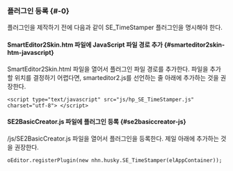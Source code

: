 ### 플러그인 등록 {#-0}

플러그인을 제작하기 전에 다음과 같이 SE_TimeStamper 플러그인을 명시해야 한다.

#### SmartEditor2Skin.htm 파일에 JavaScript 파일 경로 추가 {#smarteditor2skin-htm-javascript}

SmartEditor2Skin.html 파일을 열어서 플러그인 파일 경로를 추가한다. 파일을 추가할 위치를 결정하기 어렵다면, smarteditor2.js를 선언하는 줄 아래에 추가하는 것을 권장한다.
```
<script type="text/javascript" src="js/hp_SE_TimeStamper.js" charset="utf-8"> </script>
```

#### SE2BasicCreator.js 파일에 플러그인 등록 {#se2basiccreator-js}

/js/SE2BasicCreator.js 파일을 열어서 플러그인을 등록한다. 제일 아래에 추가하는 것을 권장한다.
```
oEditor.registerPlugin(new nhn.husky.SE_TimeStamper(elAppContainer));
```
